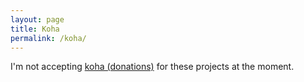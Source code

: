 ```yaml
---
layout: page
title: Koha
permalink: /koha/
---
```


I'm not accepting [koha (donations)](https://maoridictionary.co.nz/search?&keywords=koha) for these projects at the moment.
